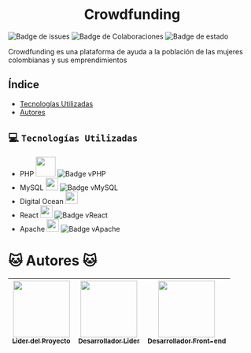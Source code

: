 <h1 align="center"> Crowdfunding </h1>

![Badge de issues](https://img.shields.io/github/issues/Hyosuporte/crowdfunding)
![Badge de Colaboraciones](https://img.shields.io/github/forks/Hyosuporte/crowdfunding?label=Colaboraciones)
![Badge de estado](https://img.shields.io/badge/Estado-Desarrollo-blueviolet)

Crowdfunding es una plataforma de ayuda a la población de las mujeres colombianas y sus emprendimientos

## Índice
* [Tecnologías Utilizadas](#-tecnologías-utilizadas)
* [Autores](#-autores-)

## 💻 `Tecnologías Utilizadas`

- PHP <img src="https://user-images.githubusercontent.com/65200948/192636578-1ab8775b-d2db-4fd4-b7ed-0fa8fab0aad4.png" width="40"> ![Badge vPHP](https://img.shields.io/badge/dynamic/xml?color=red&label=PHP&prefix=v&query=7.2&url=https%3A%2F%2Fwww.php.net%2Freleases%2F7_2_0.php)
- MySQL <img src="https://user-images.githubusercontent.com/65200948/192637242-4366a2e9-c91b-4bd7-b743-273e49bbe4df.png" width="25"> ![Badge vMySQL](https://img.shields.io/badge/dynamic/xml?color=red&label=MySQL&prefix=v&query=8&url=https%3A%2F%2Fwww.php.net%2Freleases%2F7_2_0.php)
- Digital Ocean <img src="https://cdn3.iconfinder.com/data/icons/logos-and-brands-adobe/512/89_Digital_Ocean-512.png" width="25">
- React <img src="https://user-images.githubusercontent.com/65200948/192637795-92e23195-c8aa-4794-8382-26c13cf8d86d.png" width="25"> ![Badge vReact](https://img.shields.io/badge/dynamic/xml?color=red&label=React&prefix=v&query=18.2&url=https%3A%2F%2Freactjs.org)
- Apache <img src="https://lh3.googleusercontent.com/-WHw3MMoCFXs/W7DU1DT5XyI/AAAAAAAACMM/Q6ZqwpUoYjcpZp7W8N2x7UbruCze6tvKACHMYCw/s400/tnxxsshlkohntgwrguloytxlywypwhuu.jpg" width="25"> ![Badge vApache](https://img.shields.io/badge/dynamic/xml?color=red&label=Apache&prefix=v&query=2.4&url=https%3A%2F%2Fhttpd.apache.org)

# 🐱 Autores 🐱 

| [<img src="https://avatars.githubusercontent.com/u/114668871?v=4" width="115"><br><sub>Lider del Proyecto</sub>](https://github.com/jjleon22) | [<img src="https://avatars.githubusercontent.com/u/99928498?v=4" width="115"><br><sub>Desarrollador Lider</sub>](https://github.com/Hyosuporte) | [<img src="https://avatars.githubusercontent.com/u/65200948?v=4" width="115"><br><sub>Desarrollador Front-end</sub>](https://github.com/DanndxFull) |
| :---: | :---: | :---: |
